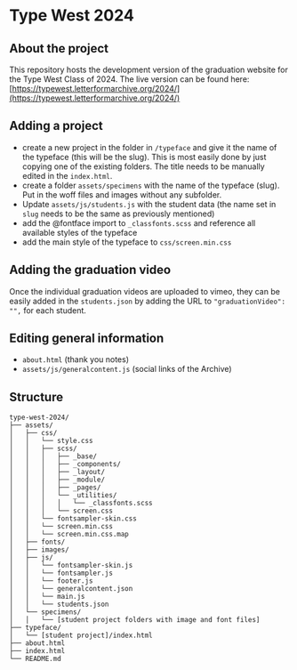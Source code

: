 # Type West 2024

## About the project

This repository hosts the development version of the graduation website for the Type West Class of 2024. The live version can be found here: [https://typewest.letterformarchive.org/2024/](https://typewest.letterformarchive.org/2024/)

## Adding a project

* create a new project in the folder in `/typeface` and give it the name of the typeface (this will be the slug). This is most easily done by just copying one of the existing folders. The title needs to be manually edited in the `index.html`.
* create a folder `assets/specimens` with the name of the typeface (slug). Put in the woff files and images without any subfolder.
* Update `assets/js/students.js` with the student data (the name set in `slug` needs to be the same as previously mentioned)
* add the @fontface import to `_classfonts.scss` and reference all available styles of the typeface
* add the main style of the typeface to `css/screen.min.css`

## Adding the graduation video
Once the individual graduation videos are uploaded to vimeo, they can be easily added in the `students.json` by adding the URL to `"graduationVideo": "",` for each student.

## Editing general information
* `about.html` (thank you notes)
* `assets/js/generalcontent.js` (social links of the Archive)

## Structure

```plaintext
type-west-2024/
├── assets/
│   ├── css/
│   │   └── style.css
│   │   ├── scss/
│   │   │   ├── _base/
│   │   │   ├── _components/
│   │   │   ├── _layout/
│   │   │   ├── _module/
│   │   │   ├── _pages/
│   │   │   └── _utilities/
│   │   │   │   └── _classfonts.scss
│   │   │   └── screen.css
│   │   └── fontsampler-skin.css
│   │   └── screen.min.css
│   │   └── screen.min.css.map
│   ├── fonts/
│   ├── images/
│   ├── js/
│   │   └── fontsampler-skin.js
│   │   └── fontsampler.js
│   │   └── footer.js
│   │   └── generalcontent.json
│   │   └── main.js
│   │   └── students.json
│   └── specimens/
│   │   └── [student project folders with image and font files]
├── typeface/
│   └── [student project]/index.html
├── about.html
├── index.html
└── README.md
